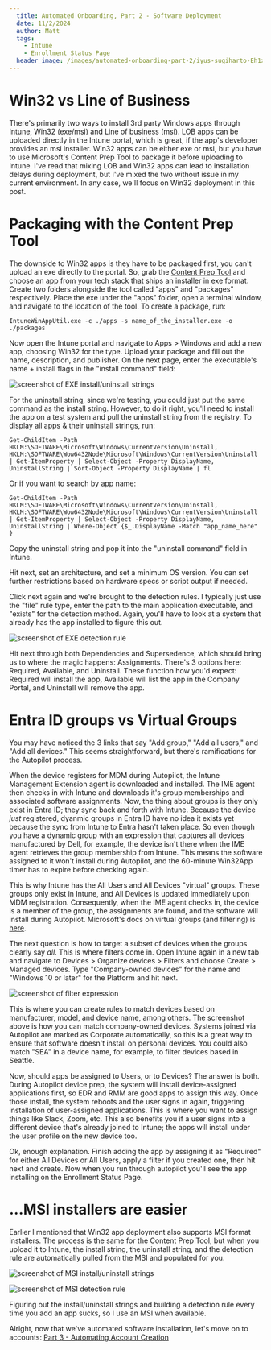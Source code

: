 ```yaml
---
  title: Automated Onboarding, Part 2 - Software Deployment
  date: 11/2/2024
  author: Matt
  tags: 
    - Intune
    - Enrollment Status Page
  header_image: /images/automated-onboarding-part-2/iyus-sugiharto-Eh1xd5xDE-s-unsplash.jpg
---
```


# Win32 vs Line of Business

There's primarily two ways to install 3rd party Windows apps through Intune, Win32 (exe/msi) and Line of business (msi). LOB apps can be uploaded directly in the Intune portal, which is great, if the app's developer provides an msi installer. Win32 apps can be either exe or msi, but you have to use Microsoft's Content Prep Tool to package it before uploading to Intune. I've read that mixing LOB and Win32 apps can lead to installation delays during deployment, but I've mixed the two without issue in my current environment. In any case, we'll focus on Win32 deployment in this post.

# Packaging with the Content Prep Tool

The downside to Win32 apps is they have to be packaged first, you can't upload an exe directly to the portal. So, grab the [Content Prep Tool](https://github.com/microsoft/Microsoft-Win32-Content-Prep-Tool) and choose an app from your tech stack that ships an installer in exe format. Create two folders alongside the tool called "apps" and "packages" respectively. Place the exe under the "apps" folder, open a terminal window, and navigate to the location of the tool. To create a package, run:

```
IntuneWinAppUtil.exe -c ./apps -s name_of_the_installer.exe -o ./packages
```

Now open the Intune portal and navigate to Apps > Windows and add a new app, choosing Win32 for the type. Upload your package and fill out the name, description, and publisher. On the next page, enter the executable's name + install flags in the "install command" field:

![screenshot of EXE install/uninstall strings](/images/automated-onboarding-part-2/autopilot_part2_win32_exe1.png)

For the uninstall string, since we're testing, you could just put the same command as the install string. However, to do it right, you'll need to install the app on a test system and pull the uninstall string from the registry. To display all apps & their uninstall strings, run:

```
Get-ChildItem -Path HKLM:\SOFTWARE\Microsoft\Windows\CurrentVersion\Uninstall, HKLM:\SOFTWARE\Wow6432Node\Microsoft\Windows\CurrentVersion\Uninstall | Get-ItemProperty | Select-Object -Property DisplayName, UninstallString | Sort-Object -Property DisplayName | fl
```

Or if you want to search by app name:

```
Get-ChildItem -Path HKLM:\SOFTWARE\Microsoft\Windows\CurrentVersion\Uninstall, HKLM:\SOFTWARE\Wow6432Node\Microsoft\Windows\CurrentVersion\Uninstall | Get-ItemProperty | Select-Object -Property DisplayName, UninstallString | Where-Object {$_.DisplayName -Match "app_name_here" }
```

Copy the uninstall string and pop it into the "uninstall command" field in Intune.

Hit next, set an architecture, and set a minimum OS version. You can set further restrictions based on hardware specs or script output if needed.

Click next again and we're brought to the detection rules. I typically just use the "file" rule type, enter the path to the main application executable, and "exists" for the detection method. Again, you'll have to look at a system that already has the app installed to figure this out.

![screenshot of EXE detection rule](/images/automated-onboarding-part-2/autopilot_part2_win32_exe2.png)

Hit next through both Dependencies and Supersedence, which should bring us to where the magic happens: Assignments. There's 3 options here: Required, Available, and Uninstall. These function how you'd expect: Required will install the app, Available will list the app in the Company Portal, and Uninstall will remove the app.

# Entra ID groups vs Virtual Groups

You may have noticed the 3 links that say "Add group," "Add all users," and "Add all devices." This seems straightforward, but there's ramifications for the Autopilot process.

When the device registers for MDM during Autopilot, the Intune Management Extension agent is downloaded and installed. The IME agent then checks in with Intune and downloads it's group memberships and associated software assignments. Now, the thing about groups is they only exist in Entra ID; they sync back and forth with Intune. Because the device *just* registered, dyanmic groups in Entra ID have no idea it exists yet because the sync from Intune to Entra hasn't taken place. So even though you have a dynamic group with an expression that captures all devices manufactured by Dell, for example, the device isn't there when the IME agent retrieves the group membership from Intune. This means the software assigned to it won't install during Autopilot, and the 60-minute Win32App timer has to expire before checking again.

This is why Intune has the All Users and All Devices "virtual" groups. These groups only exist in Intune, and All Devices is updated immediately upon MDM registration. Consequently, when the IME agent checks in, the device is a member of the group, the assignments are found, and the software will install during Autopilot. Microsoft's docs on virtual groups (and filtering) is [here](https://learn.microsoft.com/en-us/mem/intune/fundamentals/filters-performance-recommendations#virtual-groups).

The next question is how to target a subset of devices when the groups clearly say *all*. This is where filters come in. Open Intune again in a new tab and navigate to Devices > Organize devices > Filters and choose Create > Managed devices. Type "Company-owned devices" for the name and "Windows 10 or later" for the Platform and hit next.

![screenshot of filter expression](/images/automated-onboarding-part-2/autopilot_part2_filters.png)

This is where you can create rules to match devices based on manufacturer, model, and device name, among others. The screenshot above is how you can match company-owned devices. Systems joined via Autopilot are marked as Corporate automatically, so this is a great way to ensure that software doesn't install on personal devices. You could also match "SEA" in a device name, for example, to filter devices based in Seattle.

Now, should apps be assigned to Users,  or to Devices? The answer is both. During Autopilot device prep, the system will install device-assigned applications first, so EDR and RMM are good apps to assign this way. Once those install, the system reboots and the user signs in again, triggering installation of user-assigned applications. This is where you want to assign things like Slack, Zoom, etc. This also benefits you if a user signs into a different device that's already joined to Intune; the apps will install under the user profile on the new device too.

Ok, enough explanation. Finish adding the app by assigning it as "Required" for either All Devices or All Users, apply a filter if you created one, then hit next and create. Now when you run through autopilot you'll see the app installing on the Enrollment Status Page.

# ...MSI installers are easier

Earlier I mentioned that Win32 app deployment also supports MSI format installers. The process is the same for the Content Prep Tool, but when you upload it to Intune, the install string, the uninstall string, and the detection rule are automatically pulled from the MSI and populated for you.

![screenshot of MSI install/uninstall strings](/images/automated-onboarding-part-2/autopilot_part2_win32_msi1.png)

![screenshot of MSI detection rule](/images/automated-onboarding-part-2/autopilot_part2_win32_msi2.png)

Figuring out the install/uninstall strings and building a detection rule every time you add an app sucks, so I use an MSI when available.

Alright, now that we've automated software installation, let's move on to accounts: [Part 3 - Automating Account Creation](/posts/automated-onboarding-part-3)
